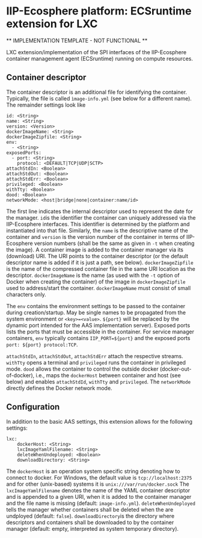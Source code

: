 # IIP-Ecosphere platform: ECSruntime extension for LXC

** IMPLEMENTATION TEMPLATE - NOT FUNCTIONAL **

LXC extension/implementation of the SPI interfaces of the IIP-Ecosphere container management agent (ECSruntime) running on compute resources.

## Container descriptor

The container descriptor is an additional file for identifying the container. Typically, the file is called `ìmage-info.yml` (see below for a different name). The remainder settings look like

    id: <String>
    name: <String>
    version: <Version>
    dockerImageName: <String>
    dockerImageZipfile: <String>
    env: 
      - <String>
    exposedPorts:
      - port: <String>
        protocol: <DEFAULT|TCP|UDP|SCTP>
    attachStdIn: <Boolean>
    attachStdOut: <Boolean>
    attachStdErr: <Boolean>
    privileged: <Boolean>
    withTty: <Boolean>
    dood: <Boolean>
    networkMode: <host|bridge|none|container:name/id>

The first line indicates the internal descriptor used to represent the date for the manager. `id`is the identifier the container can uniquely addressed via the IIP-Ecosphere interfaces. This identifier is determined by the platform and instantiated into that file. Similarly, the `name` is the descriptive name of the container and `version` is the version number of the container in terms of IIP-Ecosphere version numbers (shall be the same as given in `-t` when creating the image). A container image is added to the container manager via its (download) URI. The URI points to the container descriptor (or the default descriptor name is added if it is just a path, see below). `dockerImageZipfile` is the name of the compressed container file in the same URI location as the descriptor. `dockerImageName` is the name (as used with the `-t` option of Docker when creating the container) of the image in `dockerImageZipfile` used to address/start the container. `dockerImageName` must consist of small characters only.

The `env` contains the environment settings to be passed to the container during creation/startup. May be single names to be propagated from the system environment or `<key>=<value>`. `${port}` will be replaced by the dynamic port intended for the AAS implementation server). Exposed ports lists the ports that must be accessible in the container. For service manager containers, `env` typically contains `IIP_PORT=${port}` and the exposed ports `port: ${port} protocol:TCP`.

`attachStdIn`, `attachStdOut`, `attachStdErr` attach the respective streams. `withTty` opens a terminal and `privileged` runs the container in privileged mode. `dood` allows the container to control the outside docker (docker-out-of-docker), i.e., maps the `dockerHost` between container and host (see below) and enables `attachStdId`, `withTty` and `privileged`. The `networkMode` directly defines the Docker network mode.


## Configuration

In addition to the basic AAS settings, this extension allows for the following settings:

    lxc:
        dockerHost: <String>
        lxcImageYamlFilename: <String>
        deleteWhenUndeployed: <Boolean>
        downloadDirectory: <String>
    
The `dockerHost` is an operation system specific string denoting how to connect to docker. For Windows, the default value is `tcp://localhost:2375` and for other (unix-based) systems it is `unix:///var/run/docker.sock` The `lxcImageYamlFilename` denotes the name of the YAML container descriptor and is appended to a given URI, when it is added to the container manager and the file name is missing (default: `image-info.yml`). `deleteWhenUndeployed` tells the manager whether containers shall be deleted when the are undployed (default: `false`). `downloadDirectory`is the directory where descriptors and containers shall be downloaded to by the container manager (default: empty, interpreted as system temporary directory).